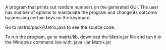  A program that prints out random numbers on the generated GUI. 
 The user has number of options to manipulate the program and change its 
 outcome by pressing certain keys on the keyboard.
 
 Go to matrix/pack/Matrix.java to see the source code.

 To run the program, go to matrix/lib, download the Matrix.jar file and run it in the
 Windows command line with: java -jar Matrix.jar 
